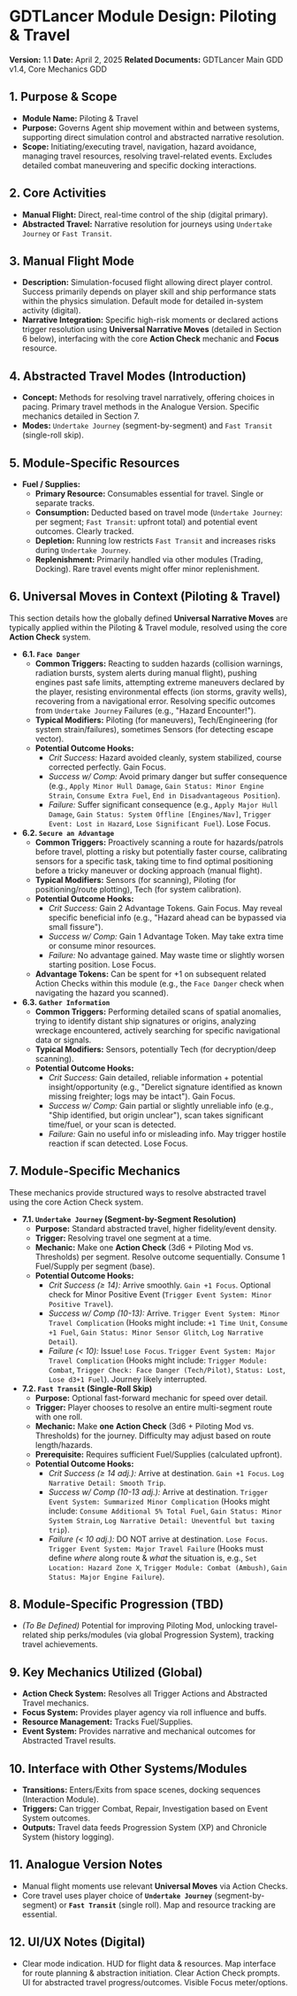 # GDTLancer Module Design: Piloting & Travel

**Version:** 1.1
**Date:** April 2, 2025
**Related Documents:** GDTLancer Main GDD v1.4, Core Mechanics GDD

## 1. Purpose & Scope

* **Module Name:** Piloting & Travel
* **Purpose:** Governs Agent ship movement within and between systems, supporting direct simulation control and abstracted narrative resolution.
* **Scope:** Initiating/executing travel, navigation, hazard avoidance, managing travel resources, resolving travel-related events. Excludes detailed combat maneuvering and specific docking interactions.

## 2. Core Activities

* **Manual Flight:** Direct, real-time control of the ship (digital primary).
* **Abstracted Travel:** Narrative resolution for journeys using `Undertake Journey` or `Fast Transit`.

## 3. Manual Flight Mode

* **Description:** Simulation-focused flight allowing direct player control. Success primarily depends on player skill and ship performance stats within the physics simulation. Default mode for detailed in-system activity (digital).
* **Narrative Integration:** Specific high-risk moments or declared actions trigger resolution using **Universal Narrative Moves** (detailed in Section 6 below), interfacing with the core **Action Check** mechanic and **Focus** resource.

## 4. Abstracted Travel Modes (Introduction)

* **Concept:** Methods for resolving travel narratively, offering choices in pacing. Primary travel methods in the Analogue Version. Specific mechanics detailed in Section 7.
* **Modes:** `Undertake Journey` (segment-by-segment) and `Fast Transit` (single-roll skip).

## 5. Module-Specific Resources

* **Fuel / Supplies:**
    * **Primary Resource:** Consumables essential for travel. Single or separate tracks.
    * **Consumption:** Deducted based on travel mode (`Undertake Journey`: per segment; `Fast Transit`: upfront total) and potential event outcomes. Clearly tracked.
    * **Depletion:** Running low restricts `Fast Transit` and increases risks during `Undertake Journey`.
    * **Replenishment:** Primarily handled via other modules (Trading, Docking). Rare travel events might offer minor replenishment.

## 6. Universal Moves in Context (Piloting & Travel)

This section details how the globally defined **Universal Narrative Moves** are typically applied within the Piloting & Travel module, resolved using the core **Action Check** system.

* **6.1. `Face Danger`**
    * **Common Triggers:** Reacting to sudden hazards (collision warnings, radiation bursts, system alerts during manual flight), pushing engines past safe limits, attempting extreme maneuvers declared by the player, resisting environmental effects (ion storms, gravity wells), recovering from a navigational error. Resolving specific outcomes from `Undertake Journey` Failures (e.g., "Hazard Encounter!").
    * **Typical Modifiers:** Piloting (for maneuvers), Tech/Engineering (for system strain/failures), sometimes Sensors (for detecting escape vector).
    * **Potential Outcome Hooks:**
        * *Crit Success:* Hazard avoided cleanly, system stabilized, course corrected perfectly. Gain Focus.
        * *Success w/ Comp:* Avoid primary danger but suffer consequence (e.g., `Apply Minor Hull Damage`, `Gain Status: Minor Engine Strain`, `Consume Extra Fuel`, `End in Disadvantageous Position`).
        * *Failure:* Suffer significant consequence (e.g., `Apply Major Hull Damage`, `Gain Status: System Offline [Engines/Nav]`, `Trigger Event: Lost in Hazard`, `Lose Significant Fuel`). Lose Focus.
* **6.2. `Secure an Advantage`**
    * **Common Triggers:** Proactively scanning a route for hazards/patrols before travel, plotting a risky but potentially faster course, calibrating sensors for a specific task, taking time to find optimal positioning before a tricky maneuver or docking approach (manual flight).
    * **Typical Modifiers:** Sensors (for scanning), Piloting (for positioning/route plotting), Tech (for system calibration).
    * **Potential Outcome Hooks:**
        * *Crit Success:* Gain 2 Advantage Tokens. Gain Focus. May reveal specific beneficial info (e.g., "Hazard ahead can be bypassed via small fissure").
        * *Success w/ Comp:* Gain 1 Advantage Token. May take extra time or consume minor resources.
        * *Failure:* No advantage gained. May waste time or slightly worsen starting position. Lose Focus.
    * **Advantage Tokens:** Can be spent for +1 on subsequent related Action Checks within this module (e.g., the `Face Danger` check when navigating the hazard you scanned).
* **6.3. `Gather Information`**
    * **Common Triggers:** Performing detailed scans of spatial anomalies, trying to identify distant ship signatures or origins, analyzing wreckage encountered, actively searching for specific navigational data or signals.
    * **Typical Modifiers:** Sensors, potentially Tech (for decryption/deep scanning).
    * **Potential Outcome Hooks:**
        * *Crit Success:* Gain detailed, reliable information + potential insight/opportunity (e.g., "Derelict signature identified as known missing freighter; logs may be intact"). Gain Focus.
        * *Success w/ Comp:* Gain partial or slightly unreliable info (e.g., "Ship identified, but origin unclear"), scan takes significant time/fuel, or your scan is detected.
        * *Failure:* Gain no useful info or misleading info. May trigger hostile reaction if scan detected. Lose Focus.

## 7. Module-Specific Mechanics

These mechanics provide structured ways to resolve abstracted travel using the core Action Check system.

* **7.1. `Undertake Journey` (Segment-by-Segment Resolution)**
    * **Purpose:** Standard abstracted travel, higher fidelity/event density.
    * **Trigger:** Resolving travel one segment at a time.
    * **Mechanic:** Make one **Action Check** (3d6 + Piloting Mod vs. Thresholds) per segment. Resolve outcome sequentially. Consume 1 Fuel/Supply per segment (base).
    * **Potential Outcome Hooks:**
        * *Crit Success (≥ 14):* Arrive smoothly. `Gain +1 Focus`. Optional check for Minor Positive Event (`Trigger Event System: Minor Positive Travel`).
        * *Success w/ Comp (10-13):* Arrive. `Trigger Event System: Minor Travel Complication` (Hooks might include: `+1 Time Unit`, `Consume +1 Fuel`, `Gain Status: Minor Sensor Glitch`, `Log Narrative Detail`).
        * *Failure (< 10):* Issue! `Lose Focus`. `Trigger Event System: Major Travel Complication` (Hooks might include: `Trigger Module: Combat`, `Trigger Check: Face Danger (Tech/Pilot)`, `Status: Lost`, `Lose d3+1 Fuel`). Journey likely interrupted.
* **7.2. `Fast Transit` (Single-Roll Skip)**
    * **Purpose:** Optional fast-forward mechanic for speed over detail.
    * **Trigger:** Player chooses to resolve an entire multi-segment route with one roll.
    * **Mechanic:** Make **one** **Action Check** (3d6 + Piloting Mod vs. Thresholds) for the journey. Difficulty may adjust based on route length/hazards.
    * **Prerequisite:** Requires sufficient Fuel/Supplies (calculated upfront).
    * **Potential Outcome Hooks:**
        * *Crit Success (≥ 14 adj.):* Arrive at destination. `Gain +1 Focus`. `Log Narrative Detail: Smooth Trip`.
        * *Success w/ Comp (10-13 adj.):* Arrive at destination. `Trigger Event System: Summarized Minor Complication` (Hooks might include: `Consume Additional 5% Total Fuel`, `Gain Status: Minor System Strain`, `Log Narrative Detail: Uneventful but taxing trip`).
        * *Failure (< 10 adj.):* DO NOT arrive at destination. `Lose Focus`. `Trigger Event System: Major Travel Failure` (Hooks must define *where* along route & *what* the situation is, e.g., `Set Location: Hazard Zone X`, `Trigger Module: Combat (Ambush)`, `Gain Status: Major Engine Failure`).

## 8. Module-Specific Progression (TBD)

* *(To Be Defined)* Potential for improving Piloting Mod, unlocking travel-related ship perks/modules (via global Progression System), tracking travel achievements.

## 9. Key Mechanics Utilized (Global)

* **Action Check System:** Resolves all Trigger Actions and Abstracted Travel mechanics.
* **Focus System:** Provides player agency via roll influence and buffs.
* **Resource Management:** Tracks Fuel/Supplies.
* **Event System:** Provides narrative and mechanical outcomes for Abstracted Travel results.

## 10. Interface with Other Systems/Modules

* **Transitions:** Enters/Exits from space scenes, docking sequences (Interaction Module).
* **Triggers:** Can trigger Combat, Repair, Investigation based on Event System outcomes.
* **Outputs:** Travel data feeds Progression System (XP) and Chronicle System (history logging).

## 11. Analogue Version Notes

* Manual flight moments use relevant **Universal Moves** via Action Checks.
* Core travel uses player choice of **`Undertake Journey`** (segment-by-segment) or **`Fast Transit`** (single roll). Map and resource tracking are essential.

## 12. UI/UX Notes (Digital)

* Clear mode indication. HUD for flight data & resources. Map interface for route planning & abstraction initiation. Clear Action Check prompts. UI for abstracted travel progress/outcomes. Visible Focus meter/options.

